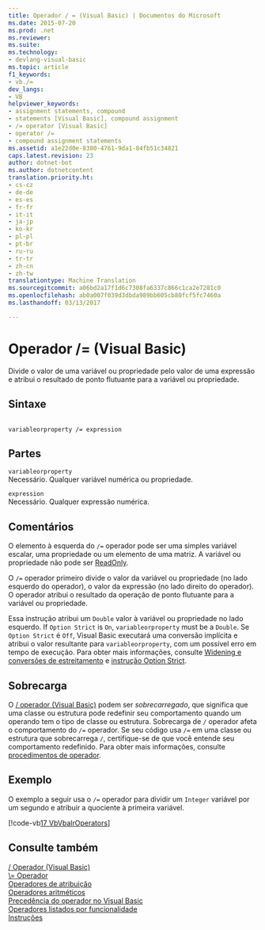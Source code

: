 ```yaml
---
title: Operador / = (Visual Basic) | Documentos do Microsoft
ms.date: 2015-07-20
ms.prod: .net
ms.reviewer: 
ms.suite: 
ms.technology:
- devlang-visual-basic
ms.topic: article
f1_keywords:
- vb./=
dev_langs:
- VB
helpviewer_keywords:
- assignment statements, compound
- statements [Visual Basic], compound assignment
- /= operator [Visual Basic]
- operator /=
- compound assignment statements
ms.assetid: a1e22d0e-8380-4761-9da1-84fb51c34821
caps.latest.revision: 23
author: dotnet-bot
ms.author: dotnetcontent
translation.priority.ht:
- cs-cz
- de-de
- es-es
- fr-fr
- it-it
- ja-jp
- ko-kr
- pl-pl
- pt-br
- ru-ru
- tr-tr
- zh-cn
- zh-tw
translationtype: Machine Translation
ms.sourcegitcommit: a06bd2a17f1d6c7308fa6337c866c1ca2e7281c0
ms.openlocfilehash: ab0a007f039d3dbda989bb605cb80fcf5fc7460a
ms.lasthandoff: 03/13/2017

---
```

# <a name="-operator-visual-basic"></a>Operador /= (Visual Basic)
Divide o valor de uma variável ou propriedade pelo valor de uma expressão e atribui o resultado de ponto flutuante para a variável ou propriedade.  
  
## <a name="syntax"></a>Sintaxe  
  
```  
  
variableorproperty /= expression  
```  
  
## <a name="parts"></a>Partes  
 `variableorproperty`  
 Necessário. Qualquer variável numérica ou propriedade.  
  
 `expression`  
 Necessário. Qualquer expressão numérica.  
  
## <a name="remarks"></a>Comentários  
 O elemento à esquerda do `/=` operador pode ser uma simples variável escalar, uma propriedade ou um elemento de uma matriz. A variável ou propriedade não pode ser [ReadOnly](../../../visual-basic/language-reference/modifiers/readonly.md).  
  
 O `/=` operador primeiro divide o valor da variável ou propriedade (no lado esquerdo do operador), o valor da expressão (no lado direito do operador). O operador atribui o resultado da operação de ponto flutuante para a variável ou propriedade.  
  
 Essa instrução atribui um `Double` valor à variável ou propriedade no lado esquerdo. If `Option Strict` is `On`, `variableorproperty` must be a `Double`. Se `Option Strict` é `Off`, Visual Basic executará uma conversão implícita e atribui o valor resultante para `variableorproperty`, com um possível erro em tempo de execução. Para obter mais informações, consulte [Widening e conversões de estreitamento](../../../visual-basic/programming-guide/language-features/data-types/widening-and-narrowing-conversions.md) e [instrução Option Strict](../../../visual-basic/language-reference/statements/option-strict-statement.md).  
  
## <a name="overloading"></a>Sobrecarga  
 O [/ operador (Visual Basic)](../../../visual-basic/language-reference/operators/floating-point-division-operator.md) podem ser *sobrecarregado*, que significa que uma classe ou estrutura pode redefinir seu comportamento quando um operando tem o tipo de classe ou estrutura. Sobrecarga de `/` operador afeta o comportamento do `/=` operador. Se seu código usa `/=` em uma classe ou estrutura que sobrecarrega `/`, certifique-se de que você entende seu comportamento redefinido. Para obter mais informações, consulte [procedimentos de operador](../../../visual-basic/programming-guide/language-features/procedures/operator-procedures.md).  
  
## <a name="example"></a>Exemplo  
 O exemplo a seguir usa o `/=` operador para dividir um `Integer` variável por um segundo e atribuir a quociente à primeira variável.  
  
 [!code-vb[17 VbVbalrOperators](../../../visual-basic/language-reference/operators/codesnippet/VisualBasic/floating-point-division-assignment-operator_1.vb)]  
  
## <a name="see-also"></a>Consulte também  
 [/ Operador (Visual Basic)](../../../visual-basic/language-reference/operators/floating-point-division-operator.md)   
 [\\= Operador](../../../visual-basic/language-reference/operators/integer-division-assignment-operator.md)   
 [Operadores de atribuição](../../../visual-basic/language-reference/operators/assignment-operators.md)   
 [Operadores aritméticos](../../../visual-basic/language-reference/operators/arithmetic-operators.md)   
 [Precedência do operador no Visual Basic](../../../visual-basic/language-reference/operators/operator-precedence.md)   
 [Operadores listados por funcionalidade](../../../visual-basic/language-reference/operators/operators-listed-by-functionality.md)   
 [Instruções](../../../visual-basic/programming-guide/language-features/statements.md)

